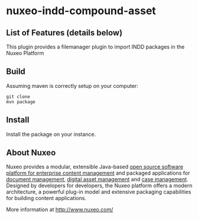 nuxeo-indd-compound-asset
=============================


## List of Features (details below)

This plugin provides a filemanager plugin to import INDD packages in the Nuxeo Platform

## Build

Assuming maven is correctly setup on your computer:

```
git clone
mvn package
```

## Install

Install the package on your instance.


## About Nuxeo

Nuxeo provides a modular, extensible Java-based [open source software platform for enterprise content management](http://www.nuxeo.com/en/products/ep) and packaged applications for [document management](http://www.nuxeo.com/en/products/document-management), [digital asset management](http://www.nuxeo.com/en/products/dam) and [case management](http://www.nuxeo.com/en/products/case-management). Designed by developers for developers, the Nuxeo platform offers a modern architecture, a powerful plug-in model and extensive packaging capabilities for building content applications.

More information at <http://www.nuxeo.com/>
